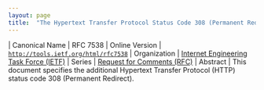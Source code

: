 ```yaml
---
layout: page
title:  "The Hypertext Transfer Protocol Status Code 308 (Permanent Redirect)"
---
```


| Canonical Name | RFC 7538
| Online Version | [`http://tools.ietf.org/html/rfc7538`](http://tools.ietf.org/html/rfc7538)
| Organization | [Internet Engineering Task Force (IETF)](..)
| Series | [Request for Comments (RFC)](..)
| Abstract | This document specifies the additional Hypertext Transfer Protocol (HTTP) status code 308 (Permanent Redirect).